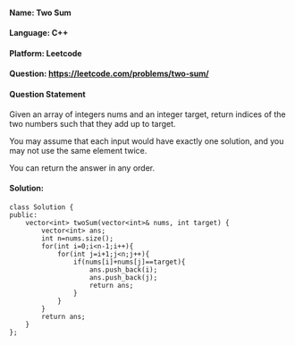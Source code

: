 
#### Name: Two Sum
#### Language: C++
#### Platform: Leetcode
#### Question: https://leetcode.com/problems/two-sum/

#### Question Statement

Given an array of integers nums and an integer target, return indices of the two numbers such that they add up to target.

You may assume that each input would have exactly one solution, and you may not use the same element twice.

You can return the answer in any order.
</hr>

#### Solution:
```
class Solution {
public:
    vector<int> twoSum(vector<int>& nums, int target) {
        vector<int> ans;
        int n=nums.size();
        for(int i=0;i<n-1;i++){
            for(int j=i+1;j<n;j++){
                if(nums[i]+nums[j]==target){
                    ans.push_back(i);
                    ans.push_back(j);
                    return ans;
                }
            }
        }
        return ans;
    }
};
```
